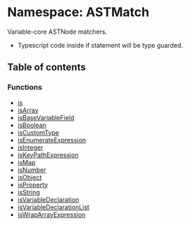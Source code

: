 # Namespace: ASTMatch

Variable-core ASTNode matchers.

* Typescript code inside if statement will be type guarded.

## Table of contents

### Functions

* [is](/auto-docs/editor/functions/ASTMatch.is.md)
* [isArray](/auto-docs/editor/functions/ASTMatch.isArray.md)
* [isBaseVariableField](/auto-docs/editor/functions/ASTMatch.isBaseVariableField.md)
* [isBoolean](/auto-docs/editor/functions/ASTMatch.isBoolean.md)
* [isCustomType](/auto-docs/editor/functions/ASTMatch.isCustomType.md)
* [isEnumerateExpression](/auto-docs/editor/functions/ASTMatch.isEnumerateExpression.md)
* [isInteger](/auto-docs/editor/functions/ASTMatch.isInteger.md)
* [isKeyPathExpression](/auto-docs/editor/functions/ASTMatch.isKeyPathExpression.md)
* [isMap](/auto-docs/editor/functions/ASTMatch.isMap.md)
* [isNumber](/auto-docs/editor/functions/ASTMatch.isNumber.md)
* [isObject](/auto-docs/editor/functions/ASTMatch.isObject.md)
* [isProperty](/auto-docs/editor/functions/ASTMatch.isProperty.md)
* [isString](/auto-docs/editor/functions/ASTMatch.isString.md)
* [isVariableDeclaration](/auto-docs/editor/functions/ASTMatch.isVariableDeclaration.md)
* [isVariableDeclarationList](/auto-docs/editor/functions/ASTMatch.isVariableDeclarationList.md)
* [isWrapArrayExpression](/auto-docs/editor/functions/ASTMatch.isWrapArrayExpression.md)
